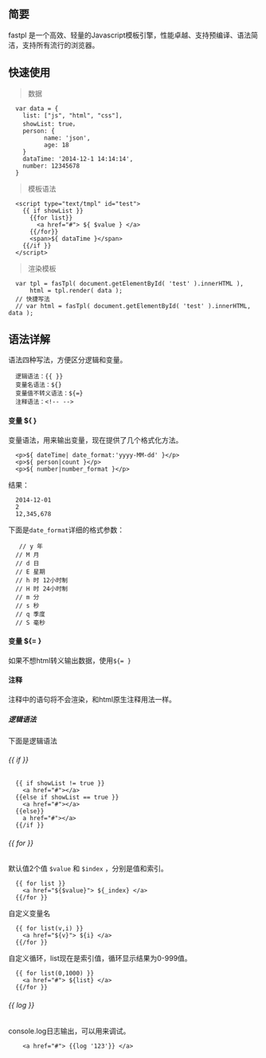 ## 简要
fastpl 是一个高效、轻量的Javascript模板引擎，性能卓越、支持预编译、语法简洁，支持所有流行的浏览器。

## 快速使用
> 数据

      var data = {
      	list: ["js", "html", "css"],
      	showList: true，
      	person: {
      	      name: 'json',
      	      age: 18
      	}
      	dataTime: '2014-12-1 14:14:14',
      	number: 12345678
      }
      
> 模板语法

      <script type="text/tmpl" id="test">
        {{ if showList }}
          {{for list}}
            <a href="#"> ${ $value } </a>
          {{/for}}
          <span>${ dataTime }</span>
        {{/if }}
      </script>
      
> 渲染模板

      var tpl = fasTpl( document.getElementById( 'test' ).innerHTML ),
          html = tpl.render( data );
      // 快捷写法
      // var html = fasTpl( document.getElementById( 'test' ).innerHTML, data );
      
## 语法详解
语法四种写法，方便区分逻辑和变量。

      逻辑语法：{{ }}
      变量名语法：${}
      变量值不转义语法：${=}
      注释语法：<!-- -->

#### 变量 ${ }
变量语法，用来输出变量，现在提供了几个格式化方法。

      <p>${ dateTime| date_format:'yyyy-MM-dd' }</p>
      <p>${ person|count }</p>
      <p>${ number|number_format }</p>
  
 结果：

      2014-12-01
      2
      12,345,678
      
下面是`date_format`详细的格式参数：
      
       // y 年
      // M 月
      // d 日
      // E 星期
      // h 时 12小时制
      // H 时 24小时制
      // m 分
      // s 秒
      // q 季度
      // S 毫秒

#### 变量 ${= }
如果不想html转义输出数据，使用`${= }`

#### 注释 <!-- -->
注释中的语句将不会渲染，和html原生注释用法一样。

 <!-- <span>${ dateTime|'yyyy-MM-dd' }</span> -->

##### 逻辑语法 
下面是逻辑语法

###### {{ if }}

      {{ if showList != true }}
        <a href="#"></a>
      {{else if showList == true }}
        <a href="#"></a>
      {{else}}
        a href="#"></a>
      {{/if }}
      
###### {{ for }}
默认值2个值 `$value` 和 `$index` ，分别是值和索引。

      {{ for list }}
        <a href="${$value}"> ${_index} </a>
      {{/for }}
      
自定义变量名

      {{ for list(v,i) }}
        <a href="${v}"> ${i} </a>
      {{/for }}
      
自定义循环，list现在是索引值，循环显示结果为0-999值。

      {{ for list(0,1000) }}
        <a href="#"> ${list} </a>
      {{/for }}
      
###### {{ log }}
console.log日志输出，可以用来调试。

        <a href="#"> {{log '123'}} </a>
      
